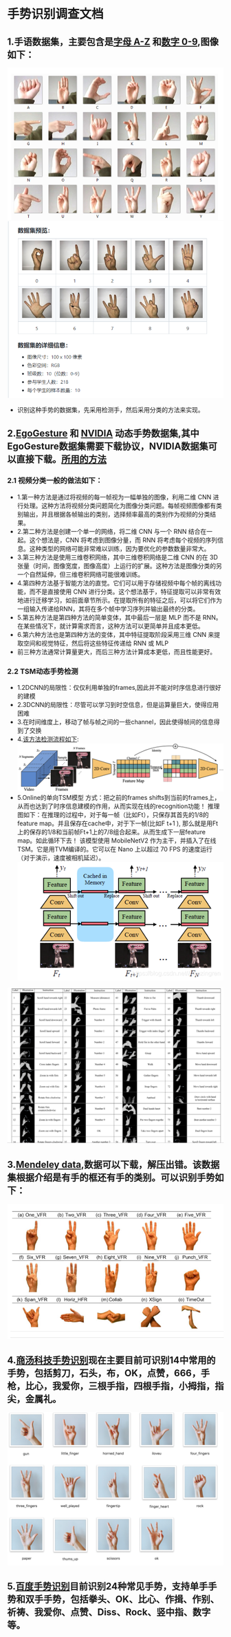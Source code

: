 # 手势识别调查文档

## 1.手语数据集，主要包含是[字母 A-Z](https://www.kaggle.com/datamunge/sign-language-mnist) 和[数字 0-9](https://www.kaggle.com/ardamavi/sign-language-digits-dataset),图像如下：

![a-z](picture/a-z.PNG)
![0-9](picture/0-9.PNG)
+ 识别这种手势的数据集，先采用检测手，然后采用分类的方法来实现。

## 2.[EgoGesture](http://www.nlpr.ia.ac.cn/iva/yfzhang/datasets/egogesture.html) 和 [NVIDIA](https://research.nvidia.com/publication/online-detection-and-classification-dynamic-hand-gestures-recurrent-3d-convolutional) 动态手势数据集,其中EgoGesture数据集需要下载协议，NVIDIA数据集可以直接下载。[所用的方法](https://blog.csdn.net/gaoqing_dream163/article/details/123661391)


### 2.1 视频分类一般的做法如下：
+ 1.第一种方法是通过将视频的每一帧视为一幅单独的图像，利用二维 CNN 进行处理。这种方法将视频分类问题简化为图像分类问题。每帧视频图像都有类别输出，并且根据各帧输出的类别，选择频率最高的类别作为视频的分类结果。
+ 2.第二种方法是创建一个单一的网络，将二维 CNN 与一个 RNN 结合在一起。这个想法是，CNN 将考虑到图像分量，而 RNN 将考虑每个视频的序列信息。这种类型的网络可能非常难以训练，因为要优化的参数数量非常大。
+ 3.第三种方法是使用三维卷积网络，其中三维卷积网络是二维 CNN 的在 3D 张量（时间，图像宽度，图像高度）上运行的扩展。这种方法是图像分类的另一个自然延伸，但三维卷积网络可能很难训练。
+ 4.第四种方法基于智能方法的直觉。它们可以用于存储视频中每个帧的离线功能，而不是直接使用 CNN 进行分类。这个想法基于，特征提取可以非常有效地进行迁移学习，如前面章节所示。在提取所有的特征之后，可以将它们作为一组输入传递给RNN，其将在多个帧中学习序列并输出最终的分类。
+ 5.第五种方法是第四种方法的简单变体，其中最后一层是 MLP 而不是 RNN。在某些情况下，就计算需求而言，这种方法可以更简单并且成本更低。
+ 6.第六种方法也是第四种方法的变体，其中特征提取阶段采用三维 CNN 来提取空间和视觉特征，然后将这些特征传递给 RNN 或 MLP
+ 前三种方法通常计算量更大，而后三种方法计算成本更低，而且性能更好。

### 2.2 TSM动态手势检测
+ 1.2DCNN的局限性：仅仅利用单独的frames,因此并不能对时序信息进行很好的建模
+ 2.3DCNN的局限性：尽管可以学习到时空信息，但是运算量巨大，使得应用困难
+ 3.在时间维度上，移动了帧与帧之间的一些channel，因此使得帧间的信息得到了交换
+ 4.[该方法检测流程如下](https://blog.csdn.net/Amazingren/article/details/100715768#:~:text=TSM%3A%20Temporal%20Shift%20Module%20for%20Efficient,Video%20Understanding%20%28ICCV2019%29%20%E8%BF%99%E6%98%AF%E4%B8%80%E7%AF%87%E5%85%B3%E4%BA%8E%E8%A7%86%E9%A2%91%E7%90%86%E8%A7%A3%E7%9A%84%E6%96%87%E7%AB%A0%EF%BC%8C%E4%B8%BB%E8%A6%81%E4%BB%8B%E7%BB%8D%E4%BA%86%E4%B8%80%E7%A7%8D%E5%8F%AF%E4%BB%A5%E8%BE%BE%E5%88%B03DCNN%E7%9A%84%E6%95%88%E6%9E%9C%E7%9A%84%EF%BC%8C%E4%BD%86%E6%98%AF%E4%BF%9D%E6%8C%812DCNN%E8%AE%A1%E7%AE%97%E9%87%8F%E5%92%8C%E5%8F%82%E6%95%B0%E9%87%8F%E7%9A%84%E6%96%B9%E6%B3%95%EF%BC%8C%E5%8F%AB%E5%81%9ATSM%EF%BC%88Tempora%20Shift%20Module%EF%BC%89%E4%B9%9F%E5%B0%B1%E6%98%AF%E5%9C%A8%E4%B8%80%E7%B0%87%E8%A6%81%E5%A4%84%E7%90%86%E7%9A%84%E5%B8%A7%E4%B9%8B%E9%97%B4%EF%BC%8C%E6%8A%8A%E7%9B%B8%E9%82%BB%E5%B8%A7%E4%B9%8B%E9%97%B4%E7%9A%84channel%E8%BF%9B%E8%A1%8C%E4%BA%86%E4%BA%A4%E6%9B%BF%E6%8B%BC%E6%8E%A5%EF%BC%81):
![TSM](picture/TSM.png)
+ 5.Online的单向TSM模型
方式：把之前的frames shifts到当前的frames上，从而也达到了时序信息建模的作用，从而实现在线的recognition功能！
推理图如下：在推理的过程中，对于每一帧（比如Ft），只保存其首先的1/8的feature map。并且保存在cache中，对于下一帧(比如F t+1 ), 那么就是用Ft上的保存的1/8和当前帧Ft+1上的7/8组合起来。从而生成下一层feature map。如此循环下去！ 该模型使用 MobileNetV2 作为主干，并插入了在线 TSM。它是用TVM编译的。它可以在 Nano 上以超过 70 FPS 的速度运行（对于演示，速度被相机延迟）。
![TSM1](picture/TSM1.png)

![EgoGesture](picture/egoGesture.PNG)

## 3.[Mendeley data](https://data.mendeley.com/datasets/ndrczc35bt/1),数据可以下载，解压出错。该数据集根据介绍是有手的框还有手的类别。可以识别手势如下：
![Mendeley](picture/Mendeley.PNG)

## 4.[商汤科技手势识别](http://openar.sensetime.com/docs)现在主要目前可识别14中常用的手势，包括剪刀，石头，布，OK，点赞，666，手枪，比心，我爱你，三根手指，四根手指，小拇指，指尖，金属礼。
![shangtang](picture/shangtang.PNG)
## 5.[百度手势识别](https://ai.baidu.com/tech/body/gesture)目前识别24种常见手势，支持单手手势和双手手势，包括拳头、OK、比心、作揖、作别、祈祷、我爱你、点赞、Diss、Rock、竖中指、数字等。


